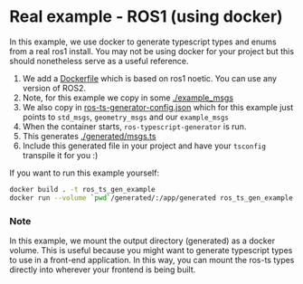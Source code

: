 # Real example - ROS1 (using docker)

In this example, we use docker to generate typescript types and enums from a real ros1 install. You may not be using docker for your project but this should nonetheless serve as a useful reference.

1. We add a [Dockerfile](./Dockerfile) which is based on ros1 noetic. You can use any version of ROS2.
2. Note, for this example we copy in some [./example_msgs](./example_msgs)
3. We also copy in [ros-ts-generator-config.json](./ros-ts-generator-config.json) which for this example just points to `std_msgs`, `geometry_msgs` and our `example_msgs`
4. When the container starts, `ros-typescript-generator` is run.
5. This generates [./generated/msgs.ts](./generated/msgs.ts)
6. Include this generated file in your project and have your `tsconfig` transpile it for you :)

If you want to run this example yourself:

```bash
docker build . -t ros_ts_gen_example
docker run --volume `pwd`/generated/:/app/generated ros_ts_gen_example
```

### Note

In this example, we mount the output directory (generated) as a docker volume. This is useful because you might want to generate typescript types to use in a front-end application. In this way, you can mount the ros-ts types directly into wherever your frontend is being built.